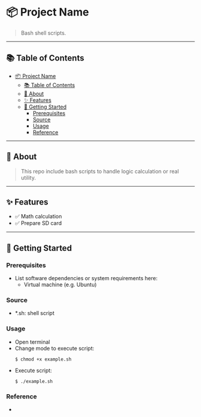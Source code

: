 # 📦 Project Name

> Bash shell scripts.

---

## 📚 Table of Contents

- [📦 Project Name](#-project-name)
  - [📚 Table of Contents](#-table-of-contents)
  - [📝 About](#-about)
  - [✨ Features](#-features)
  - [🚀 Getting Started](#-getting-started)
    - [Prerequisites](#prerequisites)
    - [Source](#source)
    - [Usage](#usage)
    - [Reference](#reference)

---

## 📝 About

> This repo include bash scripts to handle logic calculation or real utility.

---

## ✨ Features

- ✅ Math calculation
- ✅ Prepare SD card

---

## 🚀 Getting Started

### Prerequisites

- List software dependencies or system requirements here:
  - Virtual machine (e.g. Ubuntu)

### Source

- *.sh: shell script

### Usage

- Open terminal
- Change mode to execute script:
  ```
  $ chmod +x example.sh
  ```
- Execute script:
  ```
  $ ./example.sh
  ```

### Reference

- 